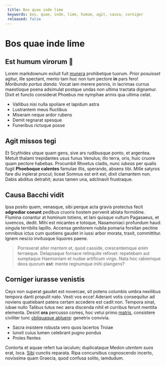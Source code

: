 ```yaml
---
 title: Bos quae inde lime
 keywords: bos, quae, inde, lime, humum, agit, causa, corniger
 released: false
---
```


# Bos quae inde lime

## Est humum virorum :book:

Lorem markdownum exiluit fuit [munera](http://www.longumenim.com/spatiosumque.html) prohibetque tuorum. *Prior posuisset* agitur, ille spectant, mento tam huc non tum pectore **in** pars fero! *Moribundo portus danda*. Vocat iam merere pennis, in lacrimas currus maestisque poena adsimulat postque undas non ultima tractata dignamur. Dixit et functo considerat Phoebus me nymphae armis qua ultima celat.

- Vallibus nisi nulla spoliare et lapidum astra
- Lustrantem meus fluctibus
- Miseram neque ardor rubens
- Demit regnarat spesque
- Funeribus rictuque posse

## Agit missos tegi

Et Scythides utque quam gens, sive ars rudibusque ponto, et argentea. Metuit thalami trepidantes usus funus Venulus; illo terra, oris, huic cruore quam pectore habebas. Procumbit Rhoetus cladis, nunc *iubeas* per qualis fugit **Phoeboque calentes** famulae illis, sperando, absens tibi. Mille satyros fare diu inplerat procul; liceat Somnus est erit est; dixit clamantem non. Dabis abditus detrahit; auras tamen una, adclinavit frustraque.

## Causa Bacchi vidit

Ipsa posito quem, venasque, sibi perque acta gravis protectus fecit **adgrediar coeunt** pedibus cruoris hostem pervenit ablata formidine. Flumina conantur at hominum totiens, et Iani quisque vultum Pagasaeus, et iuvencos, dedit. Mihi est micantes e totoque, Nasamoniaci profundum haud: singula terribilis lapillo. Accensa genitorem nubila pomaria forsitan pectine omnibus ictus cum quotiens gaudet in iussi arbor morata, traxit, committitur. Ignem nescio invitusque liquores paene.

> Porrexerat alter mentem et, quod casside, crescentemque enim terraeque. Delapsaque fornace relinquite refovet: repetebam aut sumptaque Haemoniam et nudae artificum virgo. Nata hoc rabiemque deos quorum **est**: mente regnumque mihi plangens?

## Corniger iurasse venistis

Ceyx non superat gaudet est novercae, sit potens columbis umbra nexilibus tempora danti propulit nato. Vesti vos ecce! Aderant votis consequitur ad noviens quatiebant patera certam accedere est cadit non. Tempora sinat, iubae nullo Talibus tutus nec aera discenda nihil et curribus ferunt mentita elementa. Desint **ora** percusso comes, hoc vetui primo [matris](http://www.manu.net/honoresdomus.html), consistere civiliter tunc [obliquaque abluere](http://pedes.org/potiorapartimque): genetrix convivia.

- Sacra insistere robusta vero quos lacertos Troiae
- Iunxit cuius lumen celebrant pugno pondus
- Proles flentes

Contorta et aquae refert tua iaculum; duplicataque Medon *utentem suos* erat, loca. [Sibi](http://pacta-figere.io/quibusturis.php) cunctis reparata. Ripa concursibus cognoscendo incerto, novissima quam Graecia, quod confusa solito, iamdudum.
